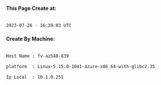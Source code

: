 
   
#### This Page Create at:

```bash

2023-07-26 - 16:39:03 UTC

```

#### Create By Machine:

```bash

Host Name : fv-az548-839

platform  : Linux-5.15.0-1041-azure-x86_64-with-glibc2.35

Ip Local  : 10.1.0.251

```

